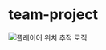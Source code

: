 # team-project

![플레이어 위치 추적 로직](https://github.com/Seunghwan-Ji/team-project/assets/162672323/bdc58968-b4fa-4d70-82ae-12c581c9ba28)
